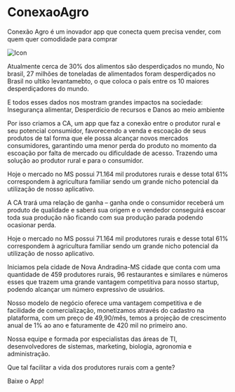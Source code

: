 # ConexaoAgro
Conexão Agro é um inovador app que conecta quem precisa vender, com quem quer comodidade para comprar

![Icon](https://github.com/rafaseron/ConexaoAgro/assets/63885470/5afbcc8d-6a13-4cab-af6d-90925b38252e)

Atualmente cerca de 30% dos alimentos são desperdiçados no mundo, 
No brasil, 27 milhões de toneladas de alimentados foram desperdiçados no Brasil no ultiko levantamebto, o que coloca o país entre os 10 maiores desperdiçadores do mundo.

E todos esses dados nos mostram grandes impactos na sociedade: Insegurança alimentar, Desperdício de recursos e Danos ao meio ambiente 


Por isso criamos a CA,  um app que faz a conexão entre o produtor rural e seu potencial consumidor, favorecendo a venda e escoação de seus produtos de tal forma que ele possa alcançar novos mercados consumidores, garantindo uma menor perda do produto no momento da escoação por falta de mercado ou dificuldade de acesso. Trazendo uma solução ao produtor rural e para o consumidor.


Hoje o mercado no MS possui 71.164 mil produtores rurais e desse total 61% correspondem à agricultura familiar sendo um grande nicho potencial da utilização de nosso aplicativo.


A CA trará uma relação de ganha – ganha onde o consumidor receberá um produto de qualidade e saberá sua origem e o vendedor conseguirá escoar toda sua produção não ficando com sua produção parada podendo ocasionar perda.


Hoje o mercado no MS possui 71.164 mil produtores rurais e desse total 61% correspondem à agricultura familiar sendo um grande nicho potencial da utilização de nosso aplicativo.

Iniciamos pela cidade de Nova Andradina-MS cidade que conta com uma quantidade de 459 produtores rurais, 96 restaurantes e similares e números esses que trazem uma grande vantagem competitiva para nosso startup, podendo alcançar um número expressivo de usuários.


Nosso modelo de negócio oferece uma vantagem competitiva e de facilidade de comercialização, monetizamos através do cadastro na plataforma, com um preço de 49,90/mês, temos a projeção de crescimento anual de 1% ao ano e faturamente de 420 mil no primeiro ano.


Nossa equipe e formada por especialistas das áreas de TI, desenvolvedores de sistemas, marketing, biologia, agronomia e administração.



Que tal facilitar a vida dos produtores rurais com a gente? 

Baixe o App!
